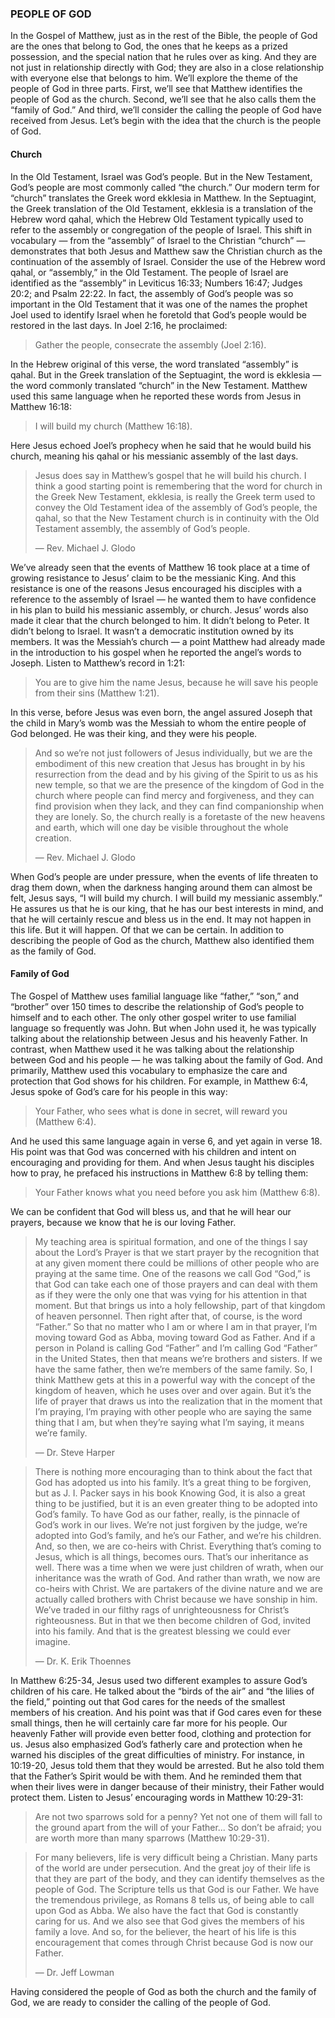 ### PEOPLE OF GOD
	
In the Gospel of Matthew, just as in the rest of the Bible, the people of God are the ones that belong to God, the ones that he keeps as a prized possession, and the special nation that he rules over as king. And they are not just in relationship directly with God; they are also in a close relationship with everyone else that belongs to him.
We’ll explore the theme of the people of God in three parts. First, we’ll see that Matthew identifies the people of God as the church. Second, we’ll see that he also calls them the “family of God.” And third, we’ll consider the calling the people of God have received from Jesus. Let’s begin with the idea that the church is the people of God.


#### Church

In the Old Testament, Israel was God’s people. But in the New Testament, God’s people are most commonly called “the church.” Our modern term for “church” translates the Greek word ekklesia in Matthew. In the Septuagint, the Greek translation of the Old Testament, ekklesia is a translation of the Hebrew word qahal, which the Hebrew Old Testament typically used to refer to the assembly or congregation of the people of Israel. This shift in vocabulary — from the “assembly” of Israel to the Christian “church” — demonstrates that both Jesus and Matthew saw the Christian church as the continuation of the assembly of Israel. 
	Consider the use of the Hebrew word qahal, or “assembly,” in the Old Testament. The people of Israel are identified as the “assembly” in Leviticus 16:33; Numbers 16:47; Judges 20:2; and Psalm 22:22. In fact, the assembly of God’s people was so important in the Old Testament that it was one of the names the prophet Joel used to identify Israel when he foretold that God’s people would be restored in the last days. In Joel 2:16, he proclaimed:

> Gather the people, consecrate the assembly (Joel 2:16).

In the Hebrew original of this verse, the word translated “assembly” is qahal. But in the Greek translation of the Septuagint, the word is ekklesia — the word commonly translated “church” in the New Testament. Matthew used this same language when he reported these words from Jesus in Matthew 16:18:

> I will build my church (Matthew 16:18).

Here Jesus echoed Joel’s prophecy when he said that he would build his church, meaning his qahal or his messianic assembly of the last days. 

> Jesus does say in Matthew’s gospel that he will build his church. I think a good starting point is remembering that the word for church in the Greek New Testament, ekklesia, is really the Greek term used to convey the Old Testament idea of the assembly of God’s people, the qahal, so that the New Testament church is in continuity with the Old Testament assembly, the assembly of God’s people. 
> 
> —	Rev. Michael J. Glodo

We’ve already seen that the events of Matthew 16 took place at a time of growing resistance to Jesus’ claim to be the messianic King. And this resistance is one of the reasons Jesus encouraged his disciples with a reference to the assembly of Israel — he wanted them to have confidence in his plan to build his messianic assembly, or church.
	Jesus’ words also made it clear that the church belonged to him. It didn’t belong to Peter. It didn’t belong to Israel. It wasn’t a democratic institution owned by its members. It was the Messiah’s church — a point Matthew had already made in the introduction to his gospel when he reported the angel’s words to Joseph. Listen to Matthew’s record in 1:21:

> You are to give him the name Jesus, because he will save his people from their sins (Matthew 1:21).

In this verse, before Jesus was even born, the angel assured Joseph that the child in Mary’s womb was the Messiah to whom the entire people of God belonged. He was their king, and they were his people.

> And so we’re not just followers of Jesus individually, but we are the embodiment of this new creation that Jesus has brought in by his resurrection from the dead and by his giving of the Spirit to us as his new temple, so that we are the presence of the kingdom of God in the church where people can find mercy and forgiveness, and they can find provision when they lack, and they can find companionship when they are lonely. So, the church really is a foretaste of the new heavens and earth, which will one day be visible throughout the whole creation. 
> 
> —	Rev. Michael J. Glodo

When God’s people are under pressure, when the events of life threaten to drag them down, when the darkness hanging around them can almost be felt, Jesus says, “I will build my church. I will build my messianic assembly.” He assures us that he is our king, that he has our best interests in mind, and that he will certainly rescue and bless us in the end. It may not happen in this life. But it will happen. Of that we can be certain.
In addition to describing the people of God as the church, Matthew also identified them as the family of God.


#### Family of God

The Gospel of Matthew uses familial language like “father,” “son,” and “brother” over 150 times to describe the relationship of God’s people to himself and to each other. The only other gospel writer to use familial language so frequently was John. But when John used it, he was typically talking about the relationship between Jesus and his heavenly Father. 
In contrast, when Matthew used it he was talking about the relationship between God and his people — he was talking about the family of God. And primarily, Matthew used this vocabulary to emphasize the care and protection that God shows for his children. For example, in Matthew 6:4, Jesus spoke of God’s care for his people in this way: 

> Your Father, who sees what is done in secret, will reward you (Matthew 6:4).

And he used this same language again in verse 6, and yet again in verse 18. His point was that God was concerned with his children and intent on encouraging and providing for them.
	And when Jesus taught his disciples how to pray, he prefaced his instructions in Matthew 6:8 by telling them:

> Your Father knows what you need before you ask him (Matthew 6:8).

We can be confident that God will bless us, and that he will hear our prayers, because we know that he is our loving Father.

> My teaching area is spiritual formation, and one of the things I say about the Lord’s Prayer is that we start prayer by the recognition that at any given moment there could be millions of other people who are praying at the same time. One of the reasons we call God “God,” is that God can take each one of those prayers and can deal with them as if they were the only one that was vying for his attention in that moment. But that brings us into a holy fellowship, part of that kingdom of heaven personnel. Then right after that, of course, is the word “Father.” So that no matter who I am or where I am in that prayer, I’m moving toward God as Abba, moving toward God as Father. And if a person in Poland is calling God “Father” and I’m calling God “Father” in the United States, then that means we’re brothers and sisters. If we have the same father, then we’re members of the same family. So, I think Matthew gets at this in a powerful way with the concept of the kingdom of heaven, which he uses over and over again. But it’s the life of prayer that draws us into the realization that in the moment that I’m praying, I’m praying with other people who are saying the same thing that I am, but when they’re saying what I’m saying, it means we’re family. 
> 
> —	Dr. Steve Harper


> There is nothing more encouraging than to think about the fact that God has adopted us into his family. It’s a great thing to be forgiven, but as J. I. Packer says in his book Knowing God, it is also a great thing to be justified, but it is an even greater thing to be adopted into God’s family. To have God as our father, really, is the pinnacle of God’s work in our lives. We’re not just forgiven by the judge, we’re adopted into God’s family, and he’s our Father, and we’re his children. And, so then, we are co-heirs with Christ. Everything that’s coming to Jesus, which is all things, becomes ours. That’s our inheritance as well. There was a time when we were just children of wrath, when our inheritance was the wrath of God. And rather than wrath, we now are co-heirs with Christ. We are partakers of the divine nature and we are actually called brothers with Christ because we have sonship in him. We’ve traded in our filthy rags of unrighteousness for Christ’s righteousness. But in that we then become children of God, invited into his family. And that is the greatest blessing we could ever imagine. 
> 
> —	Dr. K. Erik Thoennes

In Matthew 6:25-34, Jesus used two different examples to assure God’s children of his care. He talked about the “birds of the air” and “the lilies of the field,” pointing out that God cares for the needs of the smallest members of his creation. And his point was that if God cares even for these small things, then he will certainly care far more for his people. Our heavenly Father will provide even better food, clothing and protection for us.
Jesus also emphasized God’s fatherly care and protection when he warned his disciples of the great difficulties of ministry. For instance, in 10:19-20, Jesus told them that they would be arrested. But he also told them that the Father’s Spirit would be with them. And he reminded them that when their lives were in danger because of their ministry, their Father would protect them. Listen to Jesus’ encouraging words in Matthew 10:29-31:

> Are not two sparrows sold for a penny? Yet not one of them will fall to the ground apart from the will of your Father... So don’t be afraid; you are worth more than many sparrows (Matthew 10:29-31).


> For many believers, life is very difficult being a Christian. Many parts of the world are under persecution. And the great joy of their life is that they are part of the body, and they can identify themselves as the people of God. The Scripture tells us that God is our Father. We have the tremendous privilege, as Romans 8 tells us, of being able to call upon God as Abba. We also have the fact that God is constantly caring for us. And we also see that God gives the members of his family a love. And so, for the believer, the heart of his life is this encouragement that comes through Christ because God is now our Father. 
> 
> —	Dr. Jeff Lowman

Having considered the people of God as both the church and the family of God, we are ready to consider the calling of the people of God.
